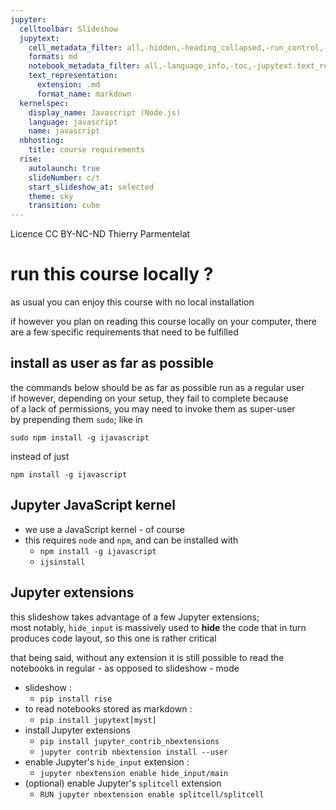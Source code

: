 ```yaml
---
jupyter:
  celltoolbar: Slideshow
  jupytext:
    cell_metadata_filter: all,-hidden,-heading_collapsed,-run_control,-trusted
    formats: md
    notebook_metadata_filter: all,-language_info,-toc,-jupytext.text_representation.jupytext_version,-jupytext.text_representation.format_version
    text_representation:
      extension: .md
      format_name: markdown
  kernelspec:
    display_name: Javascript (Node.js)
    language: javascript
    name: javascript
  nbhosting:
    title: course requirements
  rise:
    autolaunch: true
    slideNumber: c/t
    start_slideshow_at: selected
    theme: sky
    transition: cube
---
```


<!-- #region slideshow={"slide_type": "slide"} -->
<div class="licence">
<span>Licence CC BY-NC-ND</span>
<span>Thierry Parmentelat</span>
</div>
<!-- #endregion -->

<!-- #region slideshow={"slide_type": ""} -->
# run this course locally ?
<!-- #endregion -->

<!-- #region slideshow={"slide_type": ""} -->
as usual you can enjoy this course with no local installation

if however you plan on reading this course locally on your computer, there are a few specific requirements that need to be fulfilled
<!-- #endregion -->

<!-- #region slideshow={"slide_type": "slide"} -->
## install as user as far as possible
<!-- #endregion -->

the commands below should be as far as possible run as a regular user  
if however, depending on your setup, they fail to complete because  
of a lack of permissions, you may need to invoke them as super-user  
by prepending them `sudo`; like in 
```
sudo npm install -g ijavascript
``` 
instead of just
```
npm install -g ijavascript
```

<!-- #region slideshow={"slide_type": "slide"} -->
## Jupyter JavaScript kernel 
<!-- #endregion -->

* we use a JavaScript kernel - of course
* this requires `node` and `npm`, and can be installed with
  * `npm install -g ijavascript`
  * `ijsinstall`

<!-- #region slideshow={"slide_type": "slide"} -->
## Jupyter extensions

this slideshow takes advantage of a few Jupyter extensions;  
most notably, `hide_input` is massively used to **hide** 
the code that in turn produces code layout, so this one is rather critical

that being said, without any extension it is still possible to read the notebooks in regular - as opposed to slideshow - mode
<!-- #endregion -->

<!-- #region slideshow={"slide_type": "slide"} -->
* slideshow :
  * `pip install rise`  
* to read notebooks stored as markdown :  
  * `pip install jupytext[myst]`
* install Jupyter extensions
  * `pip install jupyter_contrib_nbextensions`  
  * `jupyter contrib nbextension install --user`   
* enable Jupyter's `hide_input` extension :  
  * `jupyter nbextension enable hide_input/main`
* (optional) enable Jupyter's `splitcell` extension  
  * `RUN jupyter nbextension enable splitcell/splitcell`
<!-- #endregion -->
